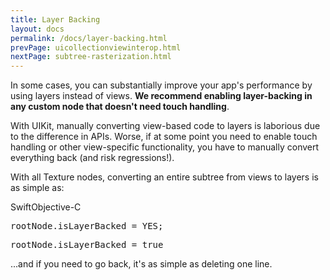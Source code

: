 ```yaml
---
title: Layer Backing
layout: docs
permalink: /docs/layer-backing.html
prevPage: uicollectionviewinterop.html
nextPage: subtree-rasterization.html
---
```


In some cases, you can substantially improve your app's performance by using layers instead of views. **We recommend enabling layer-backing in any custom node that doesn't need touch handling**.

With UIKit, manually converting view-based code to layers is laborious due to the difference in APIs. Worse, if at some point you need to enable touch handling or other view-specific functionality, you have to manually convert everything back (and risk regressions!).

With all Texture nodes, converting an entire subtree from views to layers is as simple as:

<div class = "highlight-group">
<span class="language-toggle"><a data-lang="swift" class="swiftButton">Swift</a><a data-lang="objective-c" class = "active objcButton">Objective-C</a></span>
<div class = "code">
<pre lang="objc" class="objcCode">
rootNode.isLayerBacked = YES;
</pre>
<pre lang="swift" class = "swiftCode hidden">
rootNode.isLayerBacked = true
</pre>
</div>
</div>

...and if you need to go back, it's as simple as deleting one line. 


